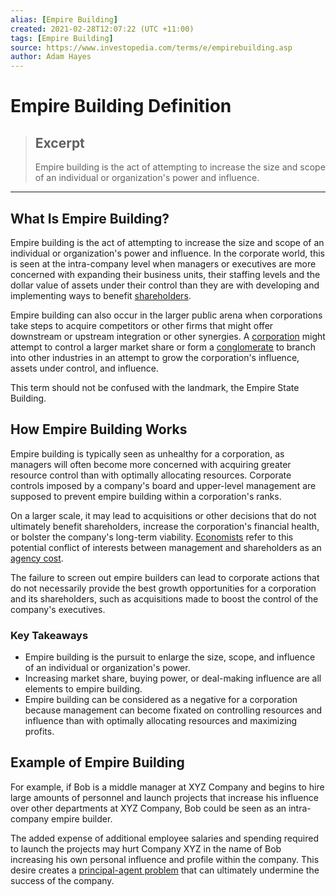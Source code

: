 ```yaml
---
alias: [Empire Building]
created: 2021-02-28T12:07:22 (UTC +11:00)
tags: [Empire Building]
source: https://www.investopedia.com/terms/e/empirebuilding.asp
author: Adam Hayes
---
```


# Empire Building Definition

> ## Excerpt
> Empire building is the act of attempting to increase the size and scope of an individual or organization's power and influence.

---
## What Is Empire Building?

Empire building is the act of attempting to increase the size and scope of an individual or organization's power and influence. In the corporate world, this is seen at the intra-company level when managers or executives are more concerned with expanding their business units, their staffing levels and the dollar value of assets under their control than they are with developing and implementing ways to benefit [shareholders](https://www.investopedia.com/terms/s/shareholder.asp).

Empire building can also occur in the larger public arena when corporations take steps to acquire competitors or other firms that might offer downstream or upstream integration or other synergies. A [corporation](https://www.investopedia.com/terms/c/corporation.asp) might attempt to control a larger market share or form a [conglomerate](https://www.investopedia.com/terms/c/conglomerate.asp) to branch into other industries in an attempt to grow the corporation's influence, assets under control, and influence.

This term should not be confused with the landmark, the Empire State Building.

## How Empire Building Works

Empire building is typically seen as unhealthy for a corporation, as managers will often become more concerned with acquiring greater resource control than with optimally allocating resources. Corporate controls imposed by a company's board and upper-level management are supposed to prevent empire building within a corporation's ranks.

On a larger scale, it may lead to acquisitions or other decisions that do not ultimately benefit shareholders, increase the corporation's financial health, or bolster the company's long-term viability. [Economists](https://www.investopedia.com/terms/e/economist.asp) refer to this potential conflict of interests between management and shareholders as an [agency cost](https://www.investopedia.com/terms/a/agencycosts.asp).

The failure to screen out empire builders can lead to corporate actions that do not necessarily provide the best growth opportunities for a corporation and its shareholders, such as acquisitions made to boost the control of the company's executives.

### Key Takeaways

-   Empire building is the pursuit to enlarge the size, scope, and influence of an individual or organization's power.
-   Increasing market share, buying power, or deal-making influence are all elements to empire building.
-   Empire building can be considered as a negative for a corporation because management can become fixated on controlling resources and influence than with optimally allocating resources and maximizing profits.

## Example of Empire Building

For example, if Bob is a middle manager at XYZ Company and begins to hire large amounts of personnel and launch projects that increase his influence over other departments at XYZ Company, Bob could be seen as an intra-company empire builder.

The added expense of additional employee salaries and spending required to launch the projects may hurt Company XYZ in the name of Bob increasing his own personal influence and profile within the company. This desire creates a [principal-agent problem](https://www.investopedia.com/terms/p/principal-agent-problem.asp) that can ultimately undermine the success of the company.
